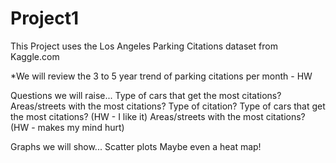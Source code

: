 # Project1
This Project uses the Los Angeles Parking Citations dataset from Kaggle.com

*We will review the 3 to 5 year trend of parking citations per month - HW


Questions we will raise...
Type of cars that get the most citations?
Areas/streets with the most citations?
Type of citation?
Type of cars that get the most citations? (HW - I like it)
Areas/streets with the most citations? (HW - makes my mind hurt)


Graphs we will show...
 Scatter plots
 Maybe even a heat map!
